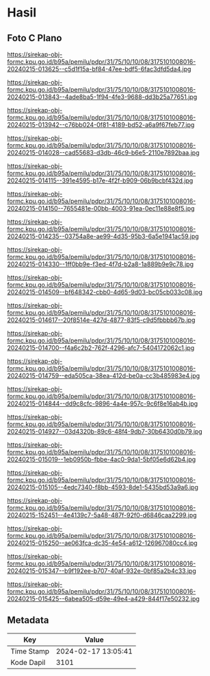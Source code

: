 # Hasil

## Foto C Plano

https://sirekap-obj-formc.kpu.go.id/b95a/pemilu/pdpr/31/75/10/10/08/3175101008016-20240215-013625--c5d1f15a-bf84-47ee-bdf5-6fac3dfd5da4.jpg

https://sirekap-obj-formc.kpu.go.id/b95a/pemilu/pdpr/31/75/10/10/08/3175101008016-20240215-013843--4ade8ba5-1f94-4fe3-9688-dd3b25a77651.jpg

https://sirekap-obj-formc.kpu.go.id/b95a/pemilu/pdpr/31/75/10/10/08/3175101008016-20240215-013942--c76bb024-0f81-4189-bd52-a6a9f67feb77.jpg

https://sirekap-obj-formc.kpu.go.id/b95a/pemilu/pdpr/31/75/10/10/08/3175101008016-20240215-014028--cad55683-d3db-46c9-b6e5-2110e7892baa.jpg

https://sirekap-obj-formc.kpu.go.id/b95a/pemilu/pdpr/31/75/10/10/08/3175101008016-20240215-014115--391e4595-b17e-4f2f-b909-06b9bcbf432d.jpg

https://sirekap-obj-formc.kpu.go.id/b95a/pemilu/pdpr/31/75/10/10/08/3175101008016-20240215-014150--7655481e-00bb-4003-91ea-0ec11e88e8f5.jpg

https://sirekap-obj-formc.kpu.go.id/b95a/pemilu/pdpr/31/75/10/10/08/3175101008016-20240215-014235--03754a8e-ae99-4d35-95b3-6a5e1941ac59.jpg

https://sirekap-obj-formc.kpu.go.id/b95a/pemilu/pdpr/31/75/10/10/08/3175101008016-20240215-014330--1ff0bb9e-f3ed-4f7d-b2a8-1a889b9e9c78.jpg

https://sirekap-obj-formc.kpu.go.id/b95a/pemilu/pdpr/31/75/10/10/08/3175101008016-20240215-014509--bf648342-cbb0-4d65-9d03-bc05cb033c08.jpg

https://sirekap-obj-formc.kpu.go.id/b95a/pemilu/pdpr/31/75/10/10/08/3175101008016-20240215-014617--20f8514e-427d-4877-83f5-c9d5fbbbb67b.jpg

https://sirekap-obj-formc.kpu.go.id/b95a/pemilu/pdpr/31/75/10/10/08/3175101008016-20240215-014700--f4a6c2b2-762f-4296-afc7-5404172062c1.jpg

https://sirekap-obj-formc.kpu.go.id/b95a/pemilu/pdpr/31/75/10/10/08/3175101008016-20240215-014759--eda505ca-38ea-412d-be0a-cc3b485983e4.jpg

https://sirekap-obj-formc.kpu.go.id/b95a/pemilu/pdpr/31/75/10/10/08/3175101008016-20240215-014844--dd9c8cfc-9896-4a4e-957c-9c6f8e16ab4b.jpg

https://sirekap-obj-formc.kpu.go.id/b95a/pemilu/pdpr/31/75/10/10/08/3175101008016-20240215-014927--03d4320b-89c6-48f4-9db7-30b6430d0b79.jpg

https://sirekap-obj-formc.kpu.go.id/b95a/pemilu/pdpr/31/75/10/10/08/3175101008016-20240215-015019--1eb0950b-fbbe-4ac0-9da1-5bf05e6d62b4.jpg

https://sirekap-obj-formc.kpu.go.id/b95a/pemilu/pdpr/31/75/10/10/08/3175101008016-20240215-015105--4edc7340-f8bb-4593-8de1-5435bd53a9a6.jpg

https://sirekap-obj-formc.kpu.go.id/b95a/pemilu/pdpr/31/75/10/10/08/3175101008016-20240215-152451--4e4139c7-5a48-487f-92f0-d6846caa2299.jpg

https://sirekap-obj-formc.kpu.go.id/b95a/pemilu/pdpr/31/75/10/10/08/3175101008016-20240215-015250--ae063fca-dc35-4e54-a612-126967080cc4.jpg

https://sirekap-obj-formc.kpu.go.id/b95a/pemilu/pdpr/31/75/10/10/08/3175101008016-20240215-015347--b9f192ee-b707-40af-932e-0bf85a2b4c33.jpg

https://sirekap-obj-formc.kpu.go.id/b95a/pemilu/pdpr/31/75/10/10/08/3175101008016-20240215-015425--6abea505-d59e-49e4-a429-844f17e50232.jpg


## Metadata

| Key        | Value               |
| ---------- | ------------------- |
| Time Stamp | 2024-02-17 13:05:41 |
| Kode Dapil | 3101                |



